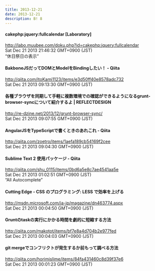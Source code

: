 ```yaml
---
title: 2013-12-21
date: 2013-12-21
description: B! 8
---
```


#### cakephp:jquery:fullcalendar [Laboratory]
http://labo.muubee.com/doku.php?id=cakephp:jquery:fullcalendar<br>
Sat Dec 21 2013 21:46:32 GMT+0900 (JST)<br>
“休日祭日の表示”


#### BakboneJSだってDOMとModelをBindingしたい！ - Qiita
http://qiita.com/itoKami1123/items/e3d50ff40e8578adc732<br>
Sat Dec 21 2013 09:13:30 GMT+0900 (JST)<br>


#### 各種ブラウザを同期して手軽に複数環境での確認ができるようになるgrunt-browser-syncについて紹介するよ | REFLECTDESIGN
http://re-dzine.net/2013/12/grunt-browser-sync/<br>
Sat Dec 21 2013 09:07:55 GMT+0900 (JST)<br>


#### AngularJSをTypeScriptで書くときのあれこれ - Qiita
http://qiita.com/zoetro/items/1aefa189cb54169f2cee<br>
Sat Dec 21 2013 09:04:30 GMT+0900 (JST)<br>


#### Sublime Text 2 使用パッケージ - Qiita
http://qiita.com/shu_0115/items/0bd6a5e8c7ae4541aa5e<br>
Sat Dec 21 2013 01:02:51 GMT+0900 (JST)<br>
“All Autocomplete”


#### Cutting Edge - CSS のプログラミング: LESS で効率を上げる
http://msdn.microsoft.com/ja-jp/magazine/dn463774.aspx<br>
Sat Dec 21 2013 00:04:50 GMT+0900 (JST)<br>


#### Gruntのtaskの実行にかかる時間を劇的に短縮する方法
http://qiita.com/makotot/items/bf7e8a4d704b2e977fed<br>
Sat Dec 21 2013 00:04:03 GMT+0900 (JST)<br>


#### git mergeでコンフリクトが発生するか前もって調べる方法
http://qiita.com/horimislime/items/84fa431460c8d39f37e6<br>
Sat Dec 21 2013 00:01:23 GMT+0900 (JST)<br>



